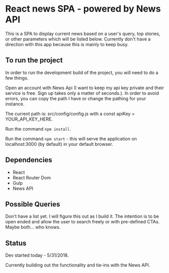 # React news SPA - powered by News API

This is a SPA to display current news based on a user's query, top stories, or other parameters which will be listed below. Currently don't have a direction with this app because this is mainly to keep busy.

## To run the project

In order to run the development build of the project, you will need to do a few things.

Open an account with News Api (I want to keep my api key private and their service is free. Sign up takes only a matter of seconds.). In order to avoid errors, you can copy the path I have or change the pathing for your instance. 

The current path is: src/config/config.js with a const apiKey = YOUR_API_KEY_HERE.

Run the command ``` npm install ```.

Run the command ``` npm start ``` - this will serve the application on localhost:3000 (by default) in your default browser. 

## Dependencies
<ul>
<li>React</li>
<li>React Router Dom</li>
<li>Gulp</li>
<li>News API</li>
</ul>

## Possible Queries

Don't have a list yet. I will figure this out as I build it. The intention is to be open ended and allow the user to search freely or with pre-defined CTAs. Maybe both... who knows.

## Status

Dev started today - 5/31/2018.

Currently building out the functionality and tie-ins with the News API.